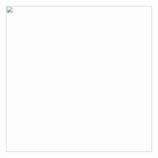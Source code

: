 <img width=400 src='http://github-readme-stats-seven-theta-16.vercel.app/api/top-langs/?username=MikaSchmitt&exclude_repo=github-readme-stats&theme=vue-dark&show_icons=true&hide_border=true&layout=compact' />
